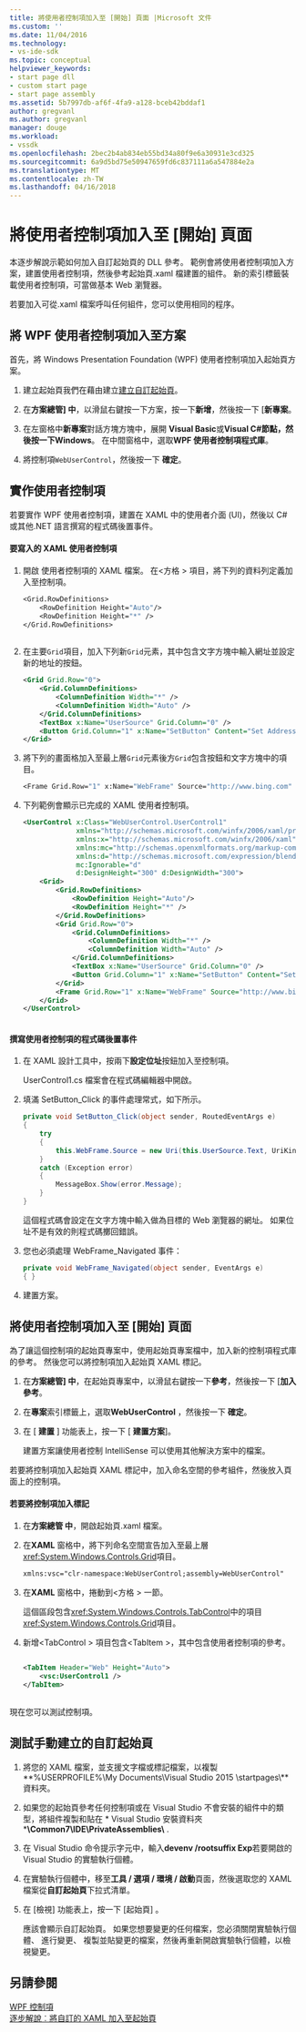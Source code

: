 ```yaml
---
title: 將使用者控制項加入至 [開始] 頁面 |Microsoft 文件
ms.custom: ''
ms.date: 11/04/2016
ms.technology:
- vs-ide-sdk
ms.topic: conceptual
helpviewer_keywords:
- start page dll
- custom start page
- start page assembly
ms.assetid: 5b7997db-af6f-4fa9-a128-bceb42bddaf1
author: gregvanl
ms.author: gregvanl
manager: douge
ms.workload:
- vssdk
ms.openlocfilehash: 2bec2b4ab834eb55bd34a80f9e6a30931e3cd325
ms.sourcegitcommit: 6a9d5bd75e50947659fd6c837111a6a547884e2a
ms.translationtype: MT
ms.contentlocale: zh-TW
ms.lasthandoff: 04/16/2018
---
```

# <a name="adding-user-control-to-the-start-page"></a>將使用者控制項加入至 [開始] 頁面
本逐步解說示範如何加入自訂起始頁的 DLL 參考。 範例會將使用者控制項加入方案，建置使用者控制項，然後參考起始頁.xaml 檔建置的組件。 新的索引標籤裝載使用者控制項，可當做基本 Web 瀏覽器。  
  
 若要加入可從.xaml 檔案呼叫任何組件，您可以使用相同的程序。  
  
## <a name="adding-a-wpf-user-control-to-the-solution"></a>將 WPF 使用者控制項加入至方案  
 首先，將 Windows Presentation Foundation (WPF) 使用者控制項加入起始頁方案。  
  
1.  建立起始頁我們在藉由建立[建立自訂起始頁](../extensibility/creating-a-custom-start-page.md)。  
  
2.  在**方案總管] 中**，以滑鼠右鍵按一下方案，按一下**新增**，然後按一下 [**新專案**。  
  
3.  在左窗格中**新專案**對話方塊方塊中，展開  **Visual Basic**或**Visual C#**節點，然後按一下**Windows**。 在中間窗格中，選取**WPF 使用者控制項程式庫**。  
  
4.  將控制項`WebUserControl`，然後按一下 **確定**。  
  
## <a name="implementing-the-user-control"></a>實作使用者控制項  
 若要實作 WPF 使用者控制項，建置在 XAML 中的使用者介面 (UI)，然後以 C# 或其他.NET 語言撰寫的程式碼後置事件。  
  
#### <a name="to-write-the-xaml-for-the-user-control"></a>要寫入的 XAML 使用者控制項  
  
1.  開啟 使用者控制項的 XAML 檔案。 在\<方格 > 項目，將下列的資料列定義加入至控制項。  
  
    ```vb  
    <Grid.RowDefinitions>  
        <RowDefinition Height="Auto"/>  
        <RowDefinition Height="*" />  
    </Grid.RowDefinitions>  
  
    ```  
  
2.  在主要`Grid`項目，加入下列新`Grid`元素，其中包含文字方塊中輸入網址並設定新的地址的按鈕。  
  
    ```xml  
    <Grid Grid.Row="0">  
        <Grid.ColumnDefinitions>  
            <ColumnDefinition Width="*" />  
            <ColumnDefinition Width="Auto" />  
        </Grid.ColumnDefinitions>  
        <TextBox x:Name="UserSource" Grid.Column="0" />  
        <Button Grid.Column="1" x:Name="SetButton" Content="Set Address" Click="SetButton_Click" />  
    </Grid>  
    ```  
  
3.  將下列的畫面格加入至最上層`Grid`元素後方`Grid`包含按鈕和文字方塊中的項目。  
  
    ```vb  
    <Frame Grid.Row="1" x:Name="WebFrame" Source="http://www.bing.com" Navigated="WebFrame_Navigated" />  
    ```  
  
4.  下列範例會顯示已完成的 XAML 使用者控制項。  
  
    ```xml  
    <UserControl x:Class="WebUserControl.UserControl1"  
                 xmlns="http://schemas.microsoft.com/winfx/2006/xaml/presentation"  
                 xmlns:x="http://schemas.microsoft.com/winfx/2006/xaml"  
                 xmlns:mc="http://schemas.openxmlformats.org/markup-compatibility/2006"   
                 xmlns:d="http://schemas.microsoft.com/expression/blend/2008"   
                 mc:Ignorable="d"   
                 d:DesignHeight="300" d:DesignWidth="300">  
        <Grid>  
            <Grid.RowDefinitions>  
                <RowDefinition Height="Auto"/>  
                <RowDefinition Height="*" />  
            </Grid.RowDefinitions>  
            <Grid Grid.Row="0">  
                <Grid.ColumnDefinitions>  
                    <ColumnDefinition Width="*" />  
                    <ColumnDefinition Width="Auto" />  
                </Grid.ColumnDefinitions>  
                <TextBox x:Name="UserSource" Grid.Column="0" />  
                <Button Grid.Column="1" x:Name="SetButton" Content="Set Address" Click="SetButton_Click" />  
            </Grid>  
            <Frame Grid.Row="1" x:Name="WebFrame" Source="http://www.bing.com" Navigated="WebFrame_Navigated" />  
        </Grid>  
    </UserControl>  
  
    ```  
  
#### <a name="to-write-the-code-behind-events-for-the-user-control"></a>撰寫使用者控制項的程式碼後置事件  
  
1.  在 XAML 設計工具中，按兩下**設定位址**按鈕加入至控制項。  
  
     UserControl1.cs 檔案會在程式碼編輯器中開啟。  
  
2.  填滿 SetButton_Click 的事件處理常式，如下所示。  
  
    ```csharp  
    private void SetButton_Click(object sender, RoutedEventArgs e)  
    {  
        try  
        {  
            this.WebFrame.Source = new Uri(this.UserSource.Text, UriKind.Absolute);  
        }  
        catch (Exception error)  
        {  
            MessageBox.Show(error.Message);  
        }  
    }  
    ```  
  
     這個程式碼會設定在文字方塊中輸入做為目標的 Web 瀏覽器的網址。 如果位址不是有效的則程式碼擲回錯誤。  
  
3.  您也必須處理 WebFrame_Navigated 事件：  
  
    ```csharp  
    private void WebFrame_Navigated(object sender, EventArgs e)  
    { }  
    ```  
  
4.  建置方案。  
  
## <a name="adding-the-user-control-to-the-start-page"></a>將使用者控制項加入至 [開始] 頁面  
 為了讓這個控制項的起始頁專案中，使用起始頁專案檔中，加入新的控制項程式庫的參考。 然後您可以將控制項加入起始頁 XAML 標記。  
  
1.  在**方案總管] 中**，在起始頁專案中，以滑鼠右鍵按一下**參考**，然後按一下 [**加入參考**。  
  
2.  在**專案**索引標籤上，選取**WebUserControl** ，然後按一下 **確定**。  
  
3.  在 [ **建置** ] 功能表上，按一下 [ **建置方案**]。  
  
     建置方案讓使用者控制 IntelliSense 可以使用其他解決方案中的檔案。  
  
 若要將控制項加入起始頁 XAML 標記中，加入命名空間的參考組件，然後放入頁面上的控制項。  
  
#### <a name="to-add-the-control-to-the-markup"></a>若要將控制項加入標記  
  
1.  在**方案總管 中**，開啟起始頁.xaml 檔案。  
  
2.  在**XAML**  窗格中，將下列命名空間宣告加入至最上層<xref:System.Windows.Controls.Grid>項目。  
  
    ```xml  
    xmlns:vsc="clr-namespace:WebUserControl;assembly=WebUserControl"  
    ```  
  
3.  在**XAML**  窗格中，捲動到\<方格 > 一節。  
  
     這個區段包含<xref:System.Windows.Controls.TabControl>中的項目<xref:System.Windows.Controls.Grid>項目。  
  
4.  新增\<TabControl > 項目包含\<TabItem >，其中包含使用者控制項的參考。  
  
    ```xml  
  
    <TabItem Header="Web" Height="Auto">  
        <vsc:UserControl1 />  
    </TabItem>  
  
    ```  
  
 現在您可以測試控制項。  
  
## <a name="testing-a-manually-created-custom-start-page"></a>測試手動建立的自訂起始頁  
  
1.  將您的 XAML 檔案，並支援文字檔或標記檔案，以複製**%USERPROFILE%\My Documents\Visual Studio 2015 \startpages\\** 資料夾。  
  
2.  如果您的起始頁參考任何控制項或在 Visual Studio 不會安裝的組件中的類型，將組件複製和貼在 * Visual Studio 安裝資料夾 ***\Common7\IDE\PrivateAssemblies\\** .  
  
3.  在 Visual Studio 命令提示字元中，輸入**devenv /rootsuffix Exp**若要開啟的 Visual Studio 的實驗執行個體。  
  
4.  在實驗執行個體中，移至**工具 / 選項 / 環境 / 啟動**頁面，然後選取您的 XAML 檔案從**自訂起始頁**下拉式清單。  
  
5.  在 [檢視]  功能表上，按一下 [起始頁] 。  
  
     應該會顯示自訂起始頁。 如果您想要變更的任何檔案，您必須關閉實驗執行個體、 進行變更、 複製並貼變更的檔案，然後再重新開啟實驗執行個體，以檢視變更。  
  
## <a name="see-also"></a>另請參閱  
 [WPF 控制項](http://msdn.microsoft.com/en-us/a0177167-d7db-4205-9607-8ae316952566)   
 [逐步解說︰將自訂的 XAML 加入至起始頁](../extensibility/walkthrough-adding-custom-xaml-to-the-start-page.md)
